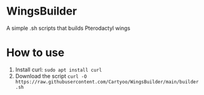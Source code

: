 # WingsBuilder
A simple .sh scripts that builds Pterodactyl wings

# How to use
1. Install curl:
```sudo apt install curl```
2. Download the script
```curl -O https://raw.githubusercontent.com/Cartyoo/WingsBuilder/main/builder.sh```
